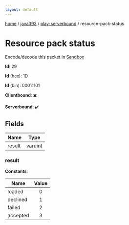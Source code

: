 ```yaml
---
layout: default
---
```


[home](/)  /  [java393](/protocol/java393)  /  [play-serverbound](/protocol/java393/play-serverbound)  /  resource-pack-status

# Resource pack status

Encode/decode this packet in [Sandbox](../../../sandbox/java393#PlayServerbound.ResourcePackStatus)

**Id**: 29

**Id** (hex): 1D

**Id** (bin): 00011101

**Clientbound**: ✖️

**Serverbound**: ✔️

## Fields

Name | Type
---|---
[result](#result) | varuint

### result

**Constants**:

Name | Value
---|:---:
loaded | 0
declined | 1
failed | 2
accepted | 3
